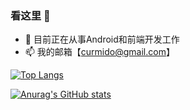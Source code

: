 ### 看这里 👋

- 🔭 目前正在从事Android和前端开发工作
- 📫 我的邮箱【curmido@gmail.com】


[![Top Langs](https://github-readme-stats.vercel.app/api/top-langs/?username=dlgchg&layout=compact)](https://github.com/anuraghazra/github-readme-stats)

[![Anurag's GitHub stats](https://github-readme-stats.vercel.app/api?username=dlgchg&show_icons=true&theme=dracula)](https://github.com/anuraghazra/github-readme-stats)

